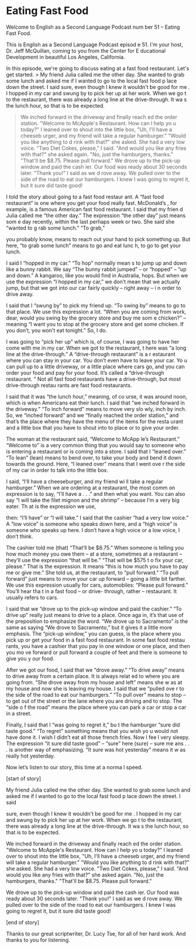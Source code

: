 # Eating Fast Food

Welcome to English as a Second Language Podcast num ber 51 – Eating Fast Food.

This is English as a Second Language Podcast episod e 51. I'm your host, Dr. Jeff McQuillan, coming to you from the Center for E ducational Development in beautiful Los Angeles, California.

In this episode, we're going to discuss eating at a  fast food restaurant. Let's get started. > My friend Julia called me the other day. She wanted  to grab some lunch and asked me if I wanted to go to the local fast food p lace down the street. I said sure, even though I knew it wouldn't be good for me . I hopped in my car and swung by to pick her up at her work. When we go t to the restaurant, there was already a long line at the drive-through. It wa s the lunch hour, so that is to be expected.
> We inched forward in the driveway and finally reach ed the order station. "Welcome to McApple's Restaurant. How can I help yo u today?" I leaned over to shout into the little box, "Uh, I'll have a cheeseb urger, and my friend will take a regular hamburger." "Would you like anything to d rink with that?" she asked. She had a very low voice. "Two Diet Cokes, please,"  I said. "And would you like any fries with that?" she asked again. "No, just the hamburgers, thanks." "That'll be $8.75. Please pull forward."
> We drove up to the pick-up window and paid the cash ier. Our food was ready about 30 seconds later. "Thank you!" I said as we d rove away. We pulled over to the side of the road to eat our hamburgers. I knew I was going to regret it, but it sure did taste good!

I told the story about going to a fast food restaur ant. A “fast food restaurant” is one where you get your food really fast. McDonald’s , for example, is a famous American fast food restaurant. I said that my frien d Julia called me “the other day.” The expression “the other day” just means som e day recently, within the last perhaps week or two. She said she “wanted to g rab some lunch.” “To grab,”

you probably know, means to reach out your hand to pick something up. But here, “to grab some lunch” means to go and eat lunc h, to go to get your lunch.

I said I “hopped in my car.” “To hop” normally mean s to jump up and down like a bunny rabbit. We say “The bunny rabbit jumped” – or  “hopped” – “up and down.” A kangaroo, like you would find in Australia, hops.  But when we use the expression “I hopped in my car,” we don’t mean that  we actually jump, but that we got into our car fairly quickly – right away – i n order to drive away.

I said that I “swung by” to pick my friend up. “To swing by” means to go to that place. We use this expression a lot. “When you are coming from work, dear, would you swing by the grocery store and buy me som e chicken?” – meaning “I want you to stop at the grocery store and get some chicken. If you don’t, you won’t eat tonight.” So, I do.

I was going to “pick her up” which is, of course, I  was going to have her come with me in my car. When we got to the restaurant, t here was “a long line at the drive-through.” A “drive-through restaurant” is a r estaurant where you can stay in your car. You don’t even have to leave your car. Yo u can pull up to a little driveway, or a little place where cars go, and you can order your food and pay for your food. It’s called a “drive-through restaurant. ” Not all fast food restaurants have a drive-through, but most drive-through restau rants are fast food restaurants.

I said that it was “the lunch hour,” meaning, of co urse, it was around noon, which is when Americans eat their lunch. I said that “we inched forward in the driveway.” “To inch forward” means to move very slo wly, inch by inch. So, we “inched forward” and we “finally reached the order station,” and that’s the place where they have the menu of the items for the resta urant and a little box that you have to shout into to place or to give your order.

The woman at the restaurant said, “Welcome to McApp le’s Restaurant.” “Welcome to” is a very common thing that you would say to someone who is entering a restaurant or is coming into a store. I said that I “leaned over.” “To lean” (lean) means to bend over, to take your body and bend it down towards the ground. Here, “I leaned over” means that I went ove r the side of my car in order to talk into the little box.

I said, “I’ll have a cheeseburger, and my friend wi ll take a regular hamburger.” When we are ordering at a restaurant, the most comm on expression is to say, “I’ll have a . . .” and then what you want. You can also say “I will take the filet mignon and the shrimp” –  because I’m a very big eater. Th at is the expression we use,

then: “I’ll have” or “I will take.” I said that the  cashier “had a very low voice.” A “low voice” is someone who speaks down here, and a “high voice” is someone who speaks up here. I don’t have a high voice or a low voice, I don’t think.

The cashier told me (that) “That’ll be $8.75.” When  someone is telling you how much money you owe them – at a store, sometimes at a restaurant – they’ll use the expression “that will be.” “That will be $575 t o fix your car, please.” That is the expression. It means “this is how much you have to pay me or give me.” She told us, at the restaurant, to “pull forward.” “To pull forward” just means to move your car up forward – going a little bit farther. We use  this expression usually for cars, automobiles: “Please pull forward.” You’ll hear tha t in a fast food – or drive- through, rather – restaurant. It usually refers to cars.

I said that we “drove up to the pick-up window and paid the cashier.” “To drive up” really just means to drive to a place. Once aga in, it’s that use of the preposition to emphasize the word. “We drove up to Sacramento” is the same as saying “We drove to Sacramento,” but it gives it a little more emphasis. The “pick-up window,” you can guess, is the place where  you pick up or get your food in a fast food restaurant. In some fast food restau rants, you have a cashier that you pay in one window or one place, and then you mo ve forward or pull forward a couple of feet and there is someone to give you y our food.

After we got our food, I said that we “drove away.”  “To drive away” means to drive away from a certain place. It is always relat ed to where you are going from. “She drove away from my house and left” means she w as at my house and now she is leaving my house. I said that we “pulled ove r to the side of the road to eat our hamburgers.” “To pull over” means to stop – to get out of the street or the lane where you are driving and to stop. The “side o f the road” means the place where you can park a car or stop a car in a street.

Finally, I said that I “was going to regret it,” bu t the hamburger “sure did taste good.” “To regret” something means that you wish yo u would not have done it. I wish I didn’t eat all those french fries. Now I fee l very sleepy. The expression “it sure did taste good” – “sure” here (sure) – sure me ans . . . is another way of emphasizing. “It sure was hot yesterday” means it w as really hot yesterday.

Now let’s listen to our story, this time at a norma l speed.

[start of story]

My friend Julia called me the other day. She wanted  to grab some lunch and asked me if I wanted to go to the local fast food p lace down the street. I said

sure, even though I knew it wouldn't be good for me . I hopped in my car and swung by to pick her up at her work. When we go t to the restaurant, there was already a long line at the drive-through. It wa s the lunch hour, so that is to be expected.

We inched forward in the driveway and finally reach ed the order station. "Welcome to McApple's Restaurant. How can I help yo u today?" I leaned over to shout into the little box, "Uh, I'll have a cheeseb urger, and my friend will take a regular hamburger." "Would you like anything to d rink with that?" she asked. She had a very low voice. "Two Diet Cokes, please,"  I said. "And would you like any fries with that?" she asked again. "No, just the hamburgers, thanks." "That'll be $8.75. Please pull forward."

We drove up to the pick-up window and paid the cash ier. Our food was ready about 30 seconds later. "Thank you!" I said as we d rove away. We pulled over to the side of the road to eat our hamburgers. I knew I was going to regret it, but it sure did taste good!

[end of story]

Thanks to our great scriptwriter, Dr. Lucy Tse, for  all of her hard work. And thanks to you for listening.





